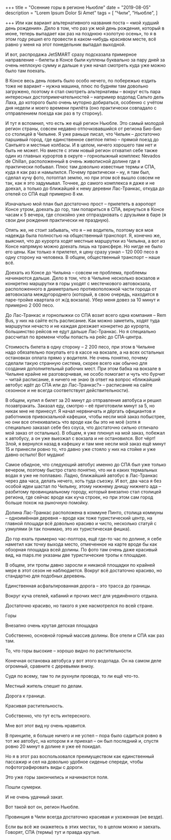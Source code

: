 +++
title = "Осенние горы в регионе Ньюбле"
date = "2019-08-05"
description = "Lorem Ipsum Dolor Si Amet"
tags = [
    "Чили",
    "Ньюбле",
]

+++
Или как вариант альтернативного названия поста – «мой худший день рождения». Дело в том, что раз уж мой день рождения, который в июне, теперь выпадает как раз на позднюю «золотую осень», то я в этом году решил его провести в каком-нибудь красивом месте, всё равно у меня на этот понедельник выпадал выходной.


И вот, распродажа JetSMART сразу подсказала примерное направление – билеты в Консе были куплены буквально за пару дней за очень неплохую сумму и дальше я уже начал смотреть куда уже можно было там поехать.

В Консе весь день ловить было особо нечего, по побережью ездить тоже не вариант – нужна машина, плюс по будням там довольно загружено, поэтому я стал смотреть альтернативы – вокруг есть пара интересных достопримечательностей – например водопад Сальто дель Лаха, до которого было очень муторно добираться, особенно с учётом дня недели и моего времени прилёта (оно практически совпадало с отправлением поезда как раз в ту сторону).

И тут я вспомнил, что есть же ещё регион Ньюбле. Это самый молодой регион страны, совсем недавно отпочковавшийся от региона Био-Био со столицей в Чильяне. Я уже раньше писал, что Чильян – достаточно паршивый город, где единственное светлое пятно – прямой поезд до Сантьяго и местные колбасы. И в целом, ничего хорошего там нет и быть не может. Но вместе с этим новый регион отхватил себе также один из главных курортов в округе – горнолыжный комплекс Nevados de Chillan, расположенный в очень живописной долине где я практически побывал. Плюс там довольно известные термы и СПА, куда я как раз и намылился. Почему практически – ну, я там был, сделал кучу фото, потоптал землю, но при этом всё вышло совсем не так, как я это задумывал. Точнее, до самого комплекса я даже и не доехал, а только до ближайшей к нему деревни Лас-Транкас, откуда до отелей со СПА ещё примерно 8 км.


Изначально мой план был достаточно прост – прилететь в аэропорт Консе утром, доехать до гор, там попариться в СПА, вернуться в Консе часам к 5 вечера, где спокойно уже отпраздновать с друзьями в баре (я свои дни рождения практически не праздную).

Опять же, не стоит забывать, что я – не водитель, поэтому вся моя надежда была полностью на общественный транспорт. Я, конечно же, выяснил, что до курорта ходят местные маршрутки из Чильяна, а вот из Консе напрямую можно доехать лишь на трансфере. Но нигде не было его цены. Как только я прилетел, я цену сразу узнал – 120 000 песо в одну сторону на человека. В общем, общественный транспорт – наше всё.

Доехать из Консе до Чильяна – совсем не проблема, проблемы начинаются дальше. Дело в том, что в Чильяне несколько вокзалов и конкретно маршрутки в горы уходят с местечкового автовокзала, расположенного в диаметрально противоположной части города от автовокзала междугороднего (который, в свою очередь, находится в паре-тройке квартала от ж/д вокзала). Убер меня довез за 10 минут и примерно 2 000 песо.

До Лас-Транкас и горнолыжки со СПА возит всего одна компания – Rem Bus, у них на сайте есть расписание. Как можно заметить, ходят туда маршрутки нечасто и не каждая доезжает конкретно до курорта, большинство рейсов не едут дальше Лас-Транкас. Но я специально рассчитал по времени чтобы попасть на рейс до СПА-центра.

Стоимость билета в одну сторону – 2 200 песо, при этом в Чильяне надо обязательно покупать его в кассе на вокзале, а на всех остальных остановках оплата прямо у водителя. Не очень понятно, почему сделали такую странную система, скорее всего как обычно для создания дополнительный рабочих мест. При этом бабка на вокзале в Чильяне крайне не разговорчивая, не особо помогает и чуть что бурчит – читай расписание, я ничего не знаю (в ответ на вопрос «ближайший автобус идёт до СПА или до Лас-Транкас?» – расписание на сайте сезонное и не всегда соответствует действительности).

В общем, купил я билет за 20 минут до отправления автобуса и решил позавтракать. Заказал еду, смотрю – её приготовили минут за 5, но никак мне не принесут. Я начал нервничать и дёргать официантов и работников привокзальной кафешки, чтобы несли мой заказ побыстрее, но они все отнекивались что вроде как бы это не моё (хотя я специально заказал себе без соуса, что достаточно сильно отличало мой заказ от остальных). В общем, я уже плюнул на мой заказ, побежал к автобусу, а он уже выезжал с вокзала и не остановился. Вот чёрт! Злой, я вернулся назад в кафешку и там мне несли мой заказ ещё минут 15 и принесли ровно то, что давно уже стояло у них на стойке и уже давно остыло! Вот мудаки!

Самое обидное, что следующий автобус именно до СПА был уже только вечером, поэтому быстро стало понятно, что ни в каких термальных водах я уже не поплаваю. Ладно, ближайший автобус в Лас-Транкас через два часа, делать нечего, хоть туда съезжу. И вот, два часа я без особой идеи шастал по Чильяну, этому нижнему днищу нижнего ада – разбитому провинциальному городу, который внезапно стал столицей региона, где сейчас вроде как куча строек, но при этом сам город больше похож на рыночную помойку.


Долина Лас-Транкас расположена в коммуне Пинто, столица коммуны – одноимённая деревня – вроде как тоже туристический центр,  на главной площади всё довольно красиво и чисто, несколько статуй с уэмулями (я так понимаю, это их туристическая фишка).

До гор ехать примерно час-полтора, ещё где-то час по долине, я себе наметил как точку выхода место, отмеченное на карте вроде бы как обзорная площадка всей долины. По фото там очень даже красивый вид, на maps.me указаны две туристические тропы к площадке.

В общем, эти тропы давно заросли и никакой площадки по крайней мере в этот сезон не наблюдается. Вокруг всё достаточно красиво, но стандартно для подобных деревень.


Единственная асфальтированная дорога – это трасса до границы.


Вокруг куча отелей, кабаний и прочих мест для уединённого отдыха.


Достаточно красиво, но такого я уже насмотрелся по всей стране.



Горы


Внезапно очень крутая детская площадка


Собственно, основной горный массив долины. Все отели и СПА как раз там.


То, что горы высокие – хорошо видно по растительности.



Конечная остановка автобуса у вот этого водопада. Он на самом деле огромный, сравните с деревьями внизу.



Судя по всему, там то ли рухнули провода, то ли ещё что-то.


Местный житель спешит по делам.


Дорога к границе.


Красивая растительность.



Собственно, что тут есть интересного.


Мне вот этот вид ну очень нравится.



В принципе, я больше ничего и не успел – пора было садиться ровно в тот же автобус, на котором я и приехал – он был последний и, спустя ровно 20 минут в долине я уже её покидал.

Но я в этот раз воспользовался преимуществом как единственный пассажир и сел на довольно удобное сиденье спереди, чтобы пофотографировать виды с дороги.




Это уже горы закончились и начинаются поля.


Пошли сумерки.


И не очень удачный закат.


Вот такой вот он, регион Ньюбле.



Провинция в Чили всегда достаточно красивая и ухоженная (не везде).




Если вы всё же окажетесь в этих местах, то в целом можно и заехать. Говорят, СПА (термы) тут и правда крутые. 

